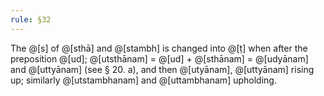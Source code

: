 ```yaml
---
rule: §32
---
```


The @[s] of @[sthā] and @[stambh] is changed into @[ṭ] when after the preposition @[ud]; @[utsthānam] = @[ud] + @[sthānam] = @[udyānam] and @[uttyānam] (see § 20. a), and then @[utyānam], @[uttyānam] rising up; similarly @[utstambhanam] and @[uttambhanam] upholding.